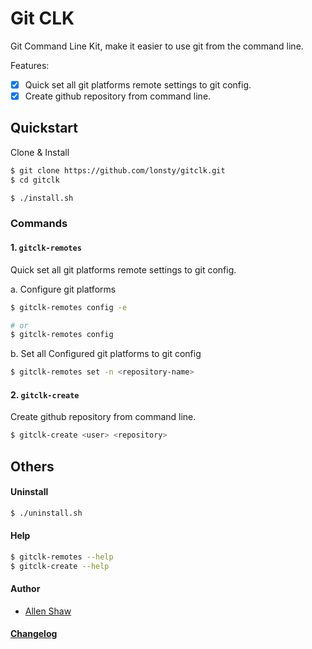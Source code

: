 # Git CLK

Git Command Line Kit, make it easier to use git from the command line.

Features:
- [x] Quick set all git platforms remote settings to git config.
- [x] Create github repository from command line.

## Quickstart

Clone & Install

```sh
$ git clone https://github.com/lonsty/gitclk.git
$ cd gitclk

$ ./install.sh
```

### Commands

#### 1. `gitclk-remotes`

Quick set all git platforms remote settings to git config.

a. Configure git platforms

```sh
$ gitclk-remotes config -e

# or
$ gitclk-remotes config
```

b. Set all Configured git platforms to git config

```sh
$ gitclk-remotes set -n <repository-name>
```

#### 2. `gitclk-create`

Create github repository from command line.

```sh
$ gitclk-create <user> <repository>
```

## Others

#### Uninstall

```sh
$ ./uninstall.sh
```

#### Help

```sh
$ gitclk-remotes --help
$ gitclk-create --help
```

#### Author

- [Allen Shaw](http://github.com/lonsty)

#### [Changelog](CHANGELOG.md)